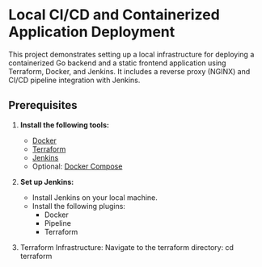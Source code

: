 # Local CI/CD and Containerized Application Deployment

This project demonstrates setting up a local infrastructure for deploying a containerized Go backend and a static frontend application using Terraform, Docker, and Jenkins. It includes a reverse proxy (NGINX) and CI/CD pipeline integration with Jenkins.
## **Prerequisites**
1. **Install the following tools:**
   - [Docker](https://www.docker.com/)
   - [Terraform](https://www.terraform.io/)
   - [Jenkins](https://www.jenkins.io/)
   - Optional: [Docker Compose](https://docs.docker.com/compose/)

2. **Set up Jenkins:**
   - Install Jenkins on your local machine.
   - Install the following plugins:
     - Docker
     - Pipeline
     - Terraform

3. Terraform Infrastructure:
Navigate to the terraform directory:
cd terraform



